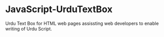 # JavaScript-UrduTextBox
Urdu Text Box for HTML web pages assissting web developers to enable writing of Urdu Script.
